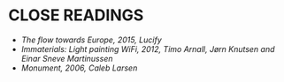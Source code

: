# CLOSE READINGS

- _The flow towards Europe, 2015, Lucify_
- _Immaterials: Light painting WiFi, 2012, Timo Arnall, Jørn Knutsen and Einar Sneve Martinussen_
- _Monument, 2006, Caleb Larsen_
